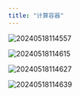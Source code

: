 ```yaml
---
title: "计算容器"
---
```


![20240518114557](https://img.isxcode.com/picgo/20240518114557.png)

![20240518114615](https://img.isxcode.com/picgo/20240518114615.png)

![20240518114627](https://img.isxcode.com/picgo/20240518114627.png)

![20240518114639](https://img.isxcode.com/picgo/20240518114639.png)


